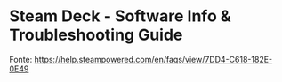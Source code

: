 # Steam Deck - Software Info & Troubleshooting Guide
Fonte: https://help.steampowered.com/en/faqs/view/7DD4-C618-182E-0E49